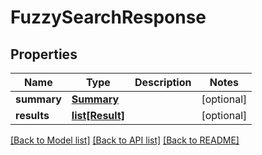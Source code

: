 # FuzzySearchResponse

## Properties
Name | Type | Description | Notes
------------ | ------------- | ------------- | -------------
**summary** | [**Summary**](Summary.md) |  | [optional] 
**results** | [**list[Result]**](Result.md) |  | [optional] 

[[Back to Model list]](../README.md#documentation-for-models) [[Back to API list]](../README.md#documentation-for-api-endpoints) [[Back to README]](../README.md)


